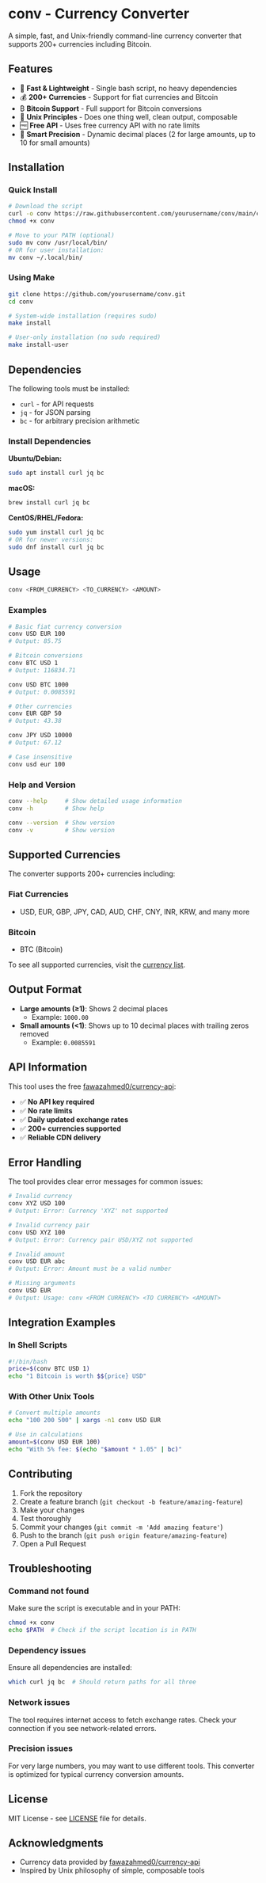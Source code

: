 # conv - Currency Converter

A simple, fast, and Unix-friendly command-line currency converter that supports 200+ currencies including Bitcoin.

## Features

- 🚀 **Fast & Lightweight** - Single bash script, no heavy dependencies
- 💰 **200+ Currencies** - Support for fiat currencies and Bitcoin
- ₿ **Bitcoin Support** - Full support for Bitcoin conversions
- 🎯 **Unix Principles** - Does one thing well, clean output, composable
- 🆓 **Free API** - Uses free currency API with no rate limits
- 🔢 **Smart Precision** - Dynamic decimal places (2 for large amounts, up to 10 for small amounts)

## Installation

### Quick Install

```bash
# Download the script
curl -o conv https://raw.githubusercontent.com/yourusername/conv/main/conv
chmod +x conv

# Move to your PATH (optional)
sudo mv conv /usr/local/bin/
# OR for user installation:
mv conv ~/.local/bin/
```

### Using Make

```bash
git clone https://github.com/yourusername/conv.git
cd conv

# System-wide installation (requires sudo)
make install

# User-only installation (no sudo required)
make install-user
```

## Dependencies

The following tools must be installed:

- `curl` - for API requests
- `jq` - for JSON parsing  
- `bc` - for arbitrary precision arithmetic

### Install Dependencies

**Ubuntu/Debian:**
```bash
sudo apt install curl jq bc
```

**macOS:**
```bash
brew install curl jq bc
```

**CentOS/RHEL/Fedora:**
```bash
sudo yum install curl jq bc
# OR for newer versions:
sudo dnf install curl jq bc
```

## Usage

```bash
conv <FROM_CURRENCY> <TO_CURRENCY> <AMOUNT>
```

### Examples

```bash
# Basic fiat currency conversion
conv USD EUR 100
# Output: 85.75

# Bitcoin conversions
conv BTC USD 1
# Output: 116834.71

conv USD BTC 1000
# Output: 0.0085591

# Other currencies
conv EUR GBP 50
# Output: 43.38

conv JPY USD 10000
# Output: 67.12

# Case insensitive
conv usd eur 100
```

### Help and Version

```bash
conv --help     # Show detailed usage information
conv -h         # Show help

conv --version  # Show version
conv -v         # Show version
```

## Supported Currencies

The converter supports 200+ currencies including:

### Fiat Currencies
- USD, EUR, GBP, JPY, CAD, AUD, CHF, CNY, INR, KRW, and many more

### Bitcoin
- BTC (Bitcoin)

To see all supported currencies, visit the [currency list](https://cdn.jsdelivr.net/npm/@fawazahmed0/currency-api@latest/v1/currencies.json).

## Output Format

- **Large amounts (≥1)**: Shows 2 decimal places
  - Example: `1000.00`
- **Small amounts (<1)**: Shows up to 10 decimal places with trailing zeros removed
  - Example: `0.0085591`

## API Information

This tool uses the free [fawazahmed0/currency-api](https://github.com/fawazahmed0/exchange-api):

- ✅ **No API key required**
- ✅ **No rate limits**
- ✅ **Daily updated exchange rates**
- ✅ **200+ currencies supported**
- ✅ **Reliable CDN delivery**

## Error Handling

The tool provides clear error messages for common issues:

```bash
# Invalid currency
conv XYZ USD 100
# Output: Error: Currency 'XYZ' not supported

# Invalid currency pair  
conv USD XYZ 100
# Output: Error: Currency pair USD/XYZ not supported

# Invalid amount
conv USD EUR abc
# Output: Error: Amount must be a valid number

# Missing arguments
conv USD EUR
# Output: Usage: conv <FROM CURRENCY> <TO CURRENCY> <AMOUNT>
```

## Integration Examples

### In Shell Scripts

```bash
#!/bin/bash
price=$(conv BTC USD 1)
echo "1 Bitcoin is worth $${price} USD"
```

### With Other Unix Tools

```bash
# Convert multiple amounts
echo "100 200 500" | xargs -n1 conv USD EUR

# Use in calculations
amount=$(conv USD EUR 100)
echo "With 5% fee: $(echo "$amount * 1.05" | bc)"
```

## Contributing

1. Fork the repository
2. Create a feature branch (`git checkout -b feature/amazing-feature`)
3. Make your changes
4. Test thoroughly
5. Commit your changes (`git commit -m 'Add amazing feature'`)
6. Push to the branch (`git push origin feature/amazing-feature`)
7. Open a Pull Request

## Troubleshooting

### Command not found
Make sure the script is executable and in your PATH:
```bash
chmod +x conv
echo $PATH  # Check if the script location is in PATH
```

### Dependency issues
Ensure all dependencies are installed:
```bash
which curl jq bc  # Should return paths for all three
```

### Network issues
The tool requires internet access to fetch exchange rates. Check your connection if you see network-related errors.

### Precision issues
For very large numbers, you may want to use different tools. This converter is optimized for typical currency conversion amounts.

## License

MIT License - see [LICENSE](LICENSE) file for details.

## Acknowledgments

- Currency data provided by [fawazahmed0/currency-api](https://github.com/fawazahmed0/exchange-api)
- Inspired by Unix philosophy of simple, composable tools
